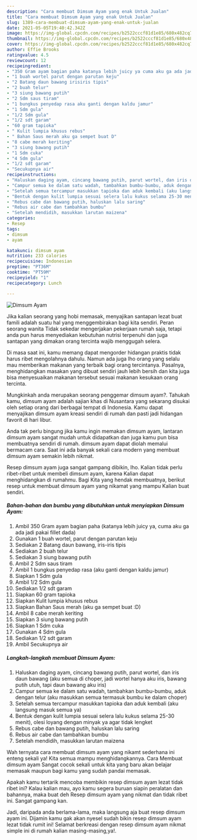 ```yaml
---
description: "Cara membuat Dimsum Ayam yang enak Untuk Jualan"
title: "Cara membuat Dimsum Ayam yang enak Untuk Jualan"
slug: 1389-cara-membuat-dimsum-ayam-yang-enak-untuk-jualan
date: 2021-05-05T19:40:42.342Z
image: https://img-global.cpcdn.com/recipes/b2522cccf81d1e85/680x482cq70/dimsum-ayam-foto-resep-utama.jpg
thumbnail: https://img-global.cpcdn.com/recipes/b2522cccf81d1e85/680x482cq70/dimsum-ayam-foto-resep-utama.jpg
cover: https://img-global.cpcdn.com/recipes/b2522cccf81d1e85/680x482cq70/dimsum-ayam-foto-resep-utama.jpg
author: Effie Brooks
ratingvalue: 4.5
reviewcount: 12
recipeingredient:
- "350 Gram ayam bagian paha katanya lebih juicy ya cuma aku ga ada jadi pakai fillet dada"
- "1 buah wortel parut dengan parutan keju"
- "2 Batang daun bawang irisiris tipis"
- "2 buah telur"
- "3 siung bawang putih"
- "2 Sdm saus tiram"
- "1 bungkus penyedap rasa aku ganti dengan kaldu jamur"
- "1 Sdm gula"
- "1/2 Sdm gula"
- "1/2 sdt garam"
- "60 gram tapioka"
- " Kulit lumpia khusus rebus"
- " Bahan Saus merah aku ga sempet buat D"
- "8 cabe merah keriting"
- "3 siung bawang putih"
- "1 Sdm cuka"
- "4 Sdm gula"
- "1/2 sdt garam"
- "Secukupnya air"
recipeinstructions:
- "Haluskan daging ayam, cincang bawang putih, parut wortel, dan iris daun bawang (aku semua di choper, jadi wortel hanya aku iris, bawang putih utuh, tapi daun bawang aku iris)"
- "Campur semua ke dalam satu wadah, tambahkan bumbu-bumbu, aduk dengan telur (aku masukkan semua termasuk bumbu ke dalam choper)"
- "Setelah semua tercampur masukkan tapioka dan aduk kembali (aku langsung masuk semua ya)"
- "Bentuk dengan kulit lumpia sesuai selera lalu kukus selama 25-30 menit), olesi loyang dengan minyak ya agar tidak lengket"
- "Rebus cabe dan bawang putih, haluskan lalu saring"
- "Rebus air cabe dan tambahkan bumbu"
- "Setelah mendidih, masukkan larutan maizena"
categories:
- Resep
tags:
- dimsum
- ayam

katakunci: dimsum ayam 
nutrition: 233 calories
recipecuisine: Indonesian
preptime: "PT36M"
cooktime: "PT59M"
recipeyield: "1"
recipecategory: Lunch

---
```



![Dimsum Ayam](https://img-global.cpcdn.com/recipes/b2522cccf81d1e85/680x482cq70/dimsum-ayam-foto-resep-utama.jpg)

Jika kalian seorang yang hobi memasak, menyajikan santapan lezat buat famili adalah suatu hal yang menggembirakan bagi kita sendiri. Peran seorang  wanita Tidak sekedar mengerjakan pekerjaan rumah saja, tetapi anda pun harus menyediakan kebutuhan nutrisi terpenuhi dan juga santapan yang dimakan orang tercinta wajib menggugah selera.

Di masa  saat ini, kamu memang dapat mengorder hidangan praktis tidak harus ribet mengolahnya dahulu. Namun ada juga lho orang yang selalu mau memberikan makanan yang terbaik bagi orang tercintanya. Pasalnya, menghidangkan masakan yang dibuat sendiri jauh lebih bersih dan kita juga bisa menyesuaikan makanan tersebut sesuai makanan kesukaan orang tercinta. 



Mungkinkah anda merupakan seorang penggemar dimsum ayam?. Tahukah kamu, dimsum ayam adalah sajian khas di Nusantara yang sekarang disukai oleh setiap orang dari berbagai tempat di Indonesia. Kamu dapat menyajikan dimsum ayam kreasi sendiri di rumah dan pasti jadi hidangan favorit di hari libur.

Anda tak perlu bingung jika kamu ingin memakan dimsum ayam, lantaran dimsum ayam sangat mudah untuk didapatkan dan juga kamu pun bisa membuatnya sendiri di rumah. dimsum ayam dapat diolah memalui bermacam cara. Saat ini ada banyak sekali cara modern yang membuat dimsum ayam semakin lebih nikmat.

Resep dimsum ayam juga sangat gampang dibikin, lho. Kalian tidak perlu ribet-ribet untuk membeli dimsum ayam, karena Kalian dapat menghidangkan di rumahmu. Bagi Kita yang hendak membuatnya, berikut resep untuk membuat dimsum ayam yang nikamat yang mampu Kalian buat sendiri.

<!--inarticleads1-->

##### Bahan-bahan dan bumbu yang dibutuhkan untuk menyiapkan Dimsum Ayam:

1. Ambil 350 Gram ayam bagian paha (katanya lebih juicy ya, cuma aku ga ada jadi pakai fillet dada)
1. Gunakan 1 buah wortel, parut dengan parutan keju
1. Sediakan 2 Batang daun bawang, iris-iris tipis
1. Sediakan 2 buah telur
1. Sediakan 3 siung bawang putih
1. Ambil 2 Sdm saus tiram
1. Ambil 1 bungkus penyedap rasa (aku ganti dengan kaldu jamur)
1. Siapkan 1 Sdm gula
1. Ambil 1/2 Sdm gula
1. Sediakan 1/2 sdt garam
1. Siapkan 60 gram tapioka
1. Siapkan  Kulit lumpia khusus rebus
1. Siapkan  Bahan Saus merah (aku ga sempet buat :D)
1. Ambil 8 cabe merah keriting
1. Siapkan 3 siung bawang putih
1. Siapkan 1 Sdm cuka
1. Gunakan 4 Sdm gula
1. Sediakan 1/2 sdt garam
1. Ambil Secukupnya air




<!--inarticleads2-->

##### Langkah-langkah membuat Dimsum Ayam:

1. Haluskan daging ayam, cincang bawang putih, parut wortel, dan iris daun bawang (aku semua di choper, jadi wortel hanya aku iris, bawang putih utuh, tapi daun bawang aku iris)
1. Campur semua ke dalam satu wadah, tambahkan bumbu-bumbu, aduk dengan telur (aku masukkan semua termasuk bumbu ke dalam choper)
1. Setelah semua tercampur masukkan tapioka dan aduk kembali (aku langsung masuk semua ya)
1. Bentuk dengan kulit lumpia sesuai selera lalu kukus selama 25-30 menit), olesi loyang dengan minyak ya agar tidak lengket
1. Rebus cabe dan bawang putih, haluskan lalu saring
1. Rebus air cabe dan tambahkan bumbu
1. Setelah mendidih, masukkan larutan maizena




Wah ternyata cara membuat dimsum ayam yang nikamt sederhana ini enteng sekali ya! Kita semua mampu menghidangkannya. Cara Membuat dimsum ayam Sangat cocok sekali untuk kita yang baru akan belajar memasak maupun bagi kamu yang sudah pandai memasak.

Apakah kamu tertarik mencoba membikin resep dimsum ayam lezat tidak ribet ini? Kalau kalian mau, ayo kamu segera buruan siapin peralatan dan bahannya, maka buat deh Resep dimsum ayam yang nikmat dan tidak ribet ini. Sangat gampang kan. 

Jadi, daripada anda berlama-lama, maka langsung aja buat resep dimsum ayam ini. Dijamin kamu gak akan nyesel sudah bikin resep dimsum ayam lezat tidak rumit ini! Selamat berkreasi dengan resep dimsum ayam nikmat simple ini di rumah kalian masing-masing,ya!.

